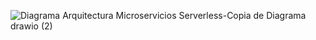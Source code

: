 ![Diagrama Arquitectura Microservicios Serverless-Copia de Diagrama drawio (2)](https://github.com/user-attachments/assets/0dd43776-3e97-4ef3-ba91-c68a05052e5f)
